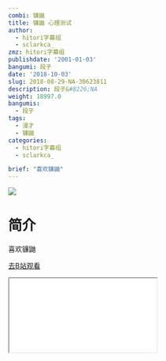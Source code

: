 ```yaml
---
combi: 镰鼬
title: 镰鼬 心理测试
author:
  - hitori字幕组
  - sclarkca_
zmz: hitori字幕组
publishdate: '2001-01-03'
bangumi: 段子
date: '2018-10-03'
slug: 2018-08-29-NA-30623811
description: 段子&#8226;NA
weight: 18997.0
bangumis:
  - 段子
tags:
  - 漫才
  - 镰鼬
categories:
  - hitori字幕组
  - sclarkca_

brief: "喜欢镰鼬"
---
```

![](https://i.imgur.com/CfnRwoQ.jpg)
# 简介  
喜欢镰鼬  

[去B站观看](https://www.bilibili.com/video/av30623811/)
<div class ="resp-container"><iframe class="testiframe" src="//player.bilibili.com/player.html?aid=30623811"", scrolling="no", allowfullscreen="true" > </iframe></div> 
